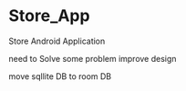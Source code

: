 # Store_App
Store  Android Application

need to Solve some problem 
improve design

move sqllite DB to room DB

